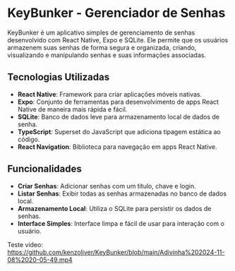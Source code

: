 # KeyBunker - Gerenciador de Senhas

KeyBunker é um aplicativo simples de gerenciamento de senhas desenvolvido com React Native, Expo e SQLite. Ele permite que os usuários armazenem suas senhas de forma segura e organizada, criando, visualizando e manipulando senhas e suas informações associadas.

## Tecnologias Utilizadas

- **React Native**: Framework para criar aplicações móveis nativas.
- **Expo**: Conjunto de ferramentas para desenvolvimento de apps React Native de maneira mais rápida e fácil.
- **SQLite**: Banco de dados leve para armazenamento local de dados de senha.
- **TypeScript**: Superset do JavaScript que adiciona tipagem estática ao código.
- **React Navigation**: Biblioteca para navegação em apps React Native.

## Funcionalidades

- **Criar Senhas**: Adicionar senhas com um título, chave e login.
- **Listar Senhas**: Exibir todas as senhas armazenadas no banco de dados local.
- **Armazenamento Local**: Utiliza o SQLite para persistir os dados de senhas.
- **Interface Simples**: Interface limpa e fácil de usar para interação com o usuário.


Teste video:
https://github.com/kenzoliver/KeyBunker/blob/main/Adivinha%202024-11-08%2020-05-49.mp4
